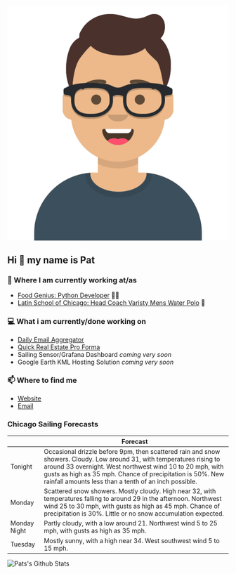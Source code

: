 [![Social banner for p-j-falconer](https://raw.githubusercontent.com/P-J-FALCONER/P-J-FALCONER/master/assets/avataaars.svg)](https://patfalconer.com/)
## Hi :wave: my name is Pat

### 💼 Where I am currently working at/as
- [Food Genius: Python Developer](https://getfoodgenius.com/) 🍔🐍
- [Latin School of Chicago: Head Coach Varisty Mens Water Polo](https://www.latinschool.org/) 🤽


### 💻 What i am currently/done working on
 - [Daily Email Aggregator](https://github.com/P-J-FALCONER/dott_daily_mail)
 - [Quick Real Estate Pro Forma](https://github.com/P-J-FALCONER/henry)
 - Sailing Sensor/Grafana Dashboard *coming very soon*
 - Google Earth KML Hosting Solution *coming very soon*

### 📫 Where to find me
 - [Website](https://patfalconer.com/)
 - [Email](mailto:patrick.j.falconer@gmail.com)


### Chicago Sailing Forecasts
|   | Forecast  |
|---|---|
| Tonight | Occasional drizzle before 9pm, then scattered rain and snow showers. Cloudy. Low around 31, with temperatures rising to around 33 overnight. West northwest wind 10 to 20 mph, with gusts as high as 35 mph. Chance of precipitation is 50%. New rainfall amounts less than a tenth of an inch possible. |
| Monday | Scattered snow showers. Mostly cloudy. High near 32, with temperatures falling to around 29 in the afternoon. Northwest wind 25 to 30 mph, with gusts as high as 45 mph. Chance of precipitation is 30%. Little or no snow accumulation expected. |
| Monday Night | Partly cloudy, with a low around 21. Northwest wind 5 to 25 mph, with gusts as high as 35 mph. |
| Tuesday | Mostly sunny, with a high near 34. West southwest wind 5 to 15 mph. |

![Pats's Github Stats](https://github-readme-stats.vercel.app/api?username=p-j-falconer&show_icons=true&theme=radical)
